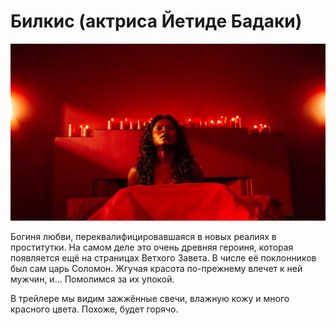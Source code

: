 # Билкис (актриса Йетиде Бадаки)

![](./images/bilquis.jpg)<br />

Богиня любви, переквалифицировавшаяся в новых реалиях в проститутки. На самом 
деле это очень древняя героиня, которая появляется ещё на страницах Ветхого 
Завета. В числе её поклонников был сам царь Соломон. Жгучая красота 
по-прежнему влечет к ней мужчин, и… Помолимся за их упокой.

В трейлере мы видим зажжённые свечи, влажную кожу и много красного цвета. 
Похоже, будет горячо.
